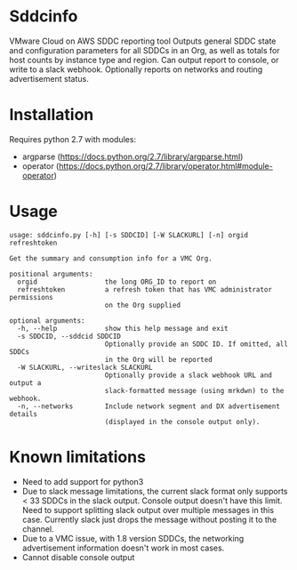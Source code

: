 # Sddcinfo
VMware Cloud on AWS SDDC reporting tool
Outputs general SDDC state and configuration parameters for all SDDCs in an Org, as well as totals for host counts by instance type and region.
Can output report to console, or write to a slack webhook.
Optionally reports on networks and routing advertisement status.

# Installation
Requires python 2.7 with modules:
- argparse (https://docs.python.org/2.7/library/argparse.html)
- operator (https://docs.python.org/2.7/library/operator.html#module-operator)

# Usage
```
usage: sddcinfo.py [-h] [-s SDDCID] [-W SLACKURL] [-n] orgid refreshtoken

Get the summary and consumption info for a VMC Org.

positional arguments:
  orgid                 the long ORG_ID to report on
  refreshtoken          a refresh token that has VMC administrator permissions
                        on the Org supplied

optional arguments:
  -h, --help            show this help message and exit
  -s SDDCID, --sddcid SDDCID
                        Optionally provide an SDDC ID. If omitted, all SDDCs
                        in the Org will be reported
  -W SLACKURL, --writeslack SLACKURL
                        Optionally provide a slack webhook URL and output a
                        slack-formatted message (using mrkdwn) to the webhook.
  -n, --networks        Include network segment and DX advertisement details
                        (displayed in the console output only).
```

# Known limitations
- Need to add support for python3
- Due to slack message limitations, the current slack format only supports < 33 SDDCs in the slack output. Console output doesn't have this limit. Need to support splitting slack output over multiple messages in this case. Currently slack just drops the message without posting it to the channel.
- Due to a VMC issue, with 1.8 version SDDCs, the networking advertisement information doesn't work in most cases.
- Cannot disable console output



